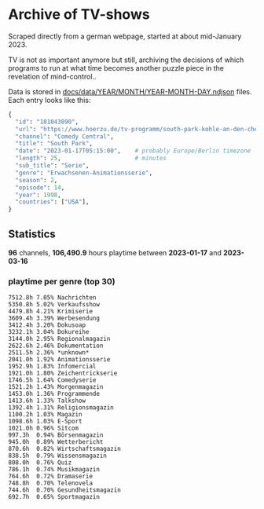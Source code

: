 # Archive of TV-shows

Scraped directly from a german webpage, started at about mid-January 2023.

TV is not as important anymore but still, archiving the decisions of which programs to run at what time
becomes another puzzle piece in the revelation of mind-control.. 

Data is stored in [docs/data/YEAR/MONTH/YEAR-MONTH-DAY.ndjson](docs/data/) files. 
Each entry looks like this:

```python
{
  "id": "181043890", 
  "url": "https://www.hoerzu.de/tv-programm/south-park-kohle-an-den-chefkoch/bid_181043890/", 
  "channel": "Comedy Central", 
  "title": "South Park", 
  "date": "2023-01-17T05:15:00",    # probably Europe/Berlin timezone 
  "length": 25,                     # minutes 
  "sub_title": "Serie", 
  "genre": "Erwachsenen-Animationsserie", 
  "season": 2, 
  "episode": 14, 
  "year": 1998, 
  "countries": ["USA"],
}
```

## Statistics

**96** channels, **106,490.9** hours playtime between **2023-01-17** and **2023-03-16**


### playtime per genre (top 30)

    7512.8h 7.05% Nachrichten
    5350.8h 5.02% Verkaufsshow
    4479.8h 4.21% Krimiserie
    3609.4h 3.39% Werbesendung
    3412.4h 3.20% Dokusoap
    3232.1h 3.04% Dokureihe
    3144.0h 2.95% Regionalmagazin
    2622.6h 2.46% Dokumentation
    2511.5h 2.36% *unknown*
    2041.0h 1.92% Animationsserie
    1952.9h 1.83% Infomercial
    1921.0h 1.80% Zeichentrickserie
    1746.5h 1.64% Comedyserie
    1521.2h 1.43% Morgenmagazin
    1453.0h 1.36% Programmende
    1413.6h 1.33% Talkshow
    1392.4h 1.31% Religionsmagazin
    1100.2h 1.03% Magazin
    1098.6h 1.03% E-Sport
    1021.0h 0.96% Sitcom
    997.3h  0.94% Börsenmagazin
    945.0h  0.89% Wetterbericht
    870.6h  0.82% Wirtschaftsmagazin
    838.5h  0.79% Wissensmagazin
    808.0h  0.76% Quiz
    786.1h  0.74% Musikmagazin
    764.6h  0.72% Dramaserie
    748.8h  0.70% Telenovela
    744.6h  0.70% Gesundheitsmagazin
    692.7h  0.65% Sportmagazin
